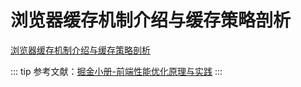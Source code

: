 # 浏览器缓存机制介绍与缓存策略剖析
[浏览器缓存机制介绍与缓存策略剖析](https://juejin.cn/book/6844733750048210957/section/6844733750106931214)

::: tip
参考文献：[掘金小册-前端性能优化原理与实践](https://juejin.cn/book/6844733750048210957)
:::